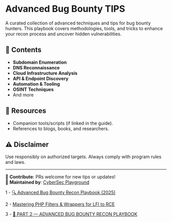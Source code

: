 # Advanced Bug Bounty TIPS

A curated collection of advanced techniques and tips for bug bounty hunters. This playbook covers methodologies, tools, and tricks to enhance your recon process and uncover hidden vulnerabilities.

## 📌 Contents
- **Subdomain Enumeration**  
- **DNS Reconnaissance**  
- **Cloud Infrastructure Analysis**  
- **API & Endpoint Discovery**  
- **Automation & Tooling**  
- **OSINT Techniques**
- And more

## 🔗 Resources
- Companion tools/scripts (if linked in the guide).
- References to blogs, books, and researchers.

## ⚠️ Disclaimer
Use responsibly on authorized targets. Always comply with program rules and laws.

---

📝 **Contribute**: PRs welcome for new tips or updates!  
🔎 **Maintained by**: [CyberSec Playground](https://github.com/cybersecplayground)

1 - [🔍 Advanced Bug Bounty Recon Playbook (2025)](https://github.com/cybersecplayground/bugbounty-Tips-and-Tricks/blob/main/TIPS/Advanced-Bug-Bounty-Recon%20-Playbook.md)

2 - [Mastering PHP Filters & Wrappers for LFI to RCE](https://github.com/cybersecplayground/bugbounty-Tips-and-Tricks/blob/main/TIPS/Mastering-PHP-Filters.md)

3 - [🚨 PART 2 — ADVANCED BUG BOUNTY RECON PLAYBOOK](https://github.com/cybersecplayground/bugbounty-Tips-and-Tricks/blob/main/TIPS/Advanced-Bug-Bounty-Recon%20-Playbook-Part-2.md)
